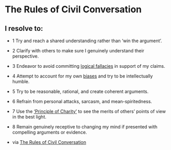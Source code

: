 
# The Rules of Civil Conversation

## I resolve to:

- 1 Try and reach a shared understanding rather than ‘win the argument’.
- 2 Clarify with others to make sure I genuinely understand their perspective.
- 3 Endeavor to avoid committing [logical fallacies](https://yourlogicalfallacyis.com) in support of my claims.
- 4 Attempt to account for my own [biases](https://yourbias.is) and try to be intellectually humble.
- 5 Try to be reasonable, rational, and create coherent arguments.
- 6 Refrain from personal attacks, sarcasm, and mean-spiritedness.
- 7 Use the [‘Principle of Charity’](https://ethics.org.au/ethics-explainer-the-principle-of-charity/) to see the merits of others’ points of view in the best light.
- 8 Remain genuinely receptive to changing my mind if presented with compelling arguments or evidence.

- via [The Rules of Civil Conversation](https://therulesofcivilconversation.org/)
